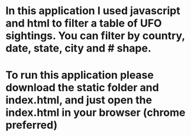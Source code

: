 # In this application I used javascript and html to filter a table of UFO sightings. You can filter by country, date, state, city and     #  shape. 
# To run this application please download the static folder and index.html, and just open the index.html in your browser (chrome preferred)
